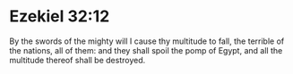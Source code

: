 # Ezekiel 32:12

By the swords of the mighty will I cause thy multitude to fall, the terrible of the nations, all of them: and they shall spoil the pomp of Egypt, and all the multitude thereof shall be destroyed.